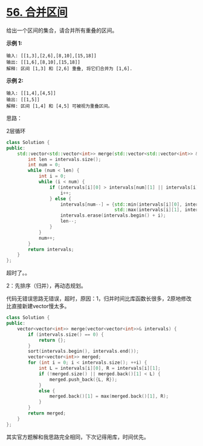 # [56. 合并区间](https://leetcode-cn.com/problems/merge-intervals/)

给出一个区间的集合，请合并所有重叠的区间。

**示例 1:**

```
输入: [[1,3],[2,6],[8,10],[15,18]]
输出: [[1,6],[8,10],[15,18]]
解释: 区间 [1,3] 和 [2,6] 重叠, 将它们合并为 [1,6].
```

**示例 2:**

```
输入: [[1,4],[4,5]]
输出: [[1,5]]
解释: 区间 [1,4] 和 [4,5] 可被视为重叠区间。
```

思路：

2层循环

```c++
class Solution {
public:
    std::vector<std::vector<int>> merge(std::vector<std::vector<int>> &intervals) {
        int len = intervals.size();
        int num = 0;
        while (num < len) {
            int i = 0;
            while (i < num) {
                if (intervals[i][0] > intervals[num][1] || intervals[i][1] < intervals[num][0]) {
                    i++;
                } else {
                    intervals[num--] = {std::min(intervals[i][0], intervals[num][0]),
                                        std::max(intervals[i][1], intervals[num][1])};
                    intervals.erase(intervals.begin() + i);
                    len--;
                }
            }
            num++;
        }
        return intervals;
    }
};
```

超时了。。

2：先排序（归并），再动态规划。

代码无错误思路无错误，超时，原因：1，归并时间比库函数长很多，2原地修改比直接新建vector慢太多。

```c++
class Solution {
public:
    vector<vector<int>> merge(vector<vector<int>>& intervals) {
        if (intervals.size() == 0) {
            return {};
        }
        sort(intervals.begin(), intervals.end());
        vector<vector<int>> merged;
        for (int i = 0; i < intervals.size(); ++i) {
            int L = intervals[i][0], R = intervals[i][1];
            if (!merged.size() || merged.back()[1] < L) {
                merged.push_back({L, R});
            }
            else {
                merged.back()[1] = max(merged.back()[1], R);
            }
        }
        return merged;
    }
};
```

其实官方题解和我思路完全相同，下次记得用库，时间优先。
